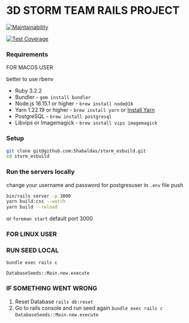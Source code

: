 # 3D STORM TEAM RAILS PROJECT
[![Maintainability](https://api.codeclimate.com/v1/badges/a28a0898c2e289240560/maintainability)](https://codeclimate.com/github/Shabaldas/storm_esbuild/maintainability)

[![Test Coverage](https://api.codeclimate.com/v1/badges/a28a0898c2e289240560/test_coverage)](https://codeclimate.com/github/Shabaldas/storm_esbuild/test_coverage)
### Requirements

FOR MACOS USER

  better to use rbenv

  - Ruby 3.2.2
  - Bundler - `gem install bundler`
  - Node.js 16.15.1 or higher - `brew install node@16`
  - Yarn 1.22.19 or higher - `brew install yarn` or [Install Yarn](https://yarnpkg.com/en/docs/install)
  - PostgreSQL - `brew install postgresql`
  - Libvips or Imagemagick - `brew install vips imagemagick`

  ### Setup
  ```bash
  git clone git@github.com:Shabaldas/storm_esbuild.git
  cd storm_esbuild
  ```
  ### Run the servers locally
  change your username and password for postgresuser in ```.env``` file
  push
  ```bash
  bin/rails server -p 3000
  yarn build:css --watch
  yarn build --reload
  ```
  or
  ```foreman start```
  default port 3000
### FOR LINUX USER

### RUN SEED LOCAL
  ```
  bundle exec rails c

  DatabaseSeeds::Main.new.execute
  ```


### IF SOMETHING WENT WRONG
  1. Reset Database
    ```rails db:reset```
  2. Go to rails console and run seed again
    ```bundle exec rails c```
    ```DatabaseSeeds::Main.new.execute```
